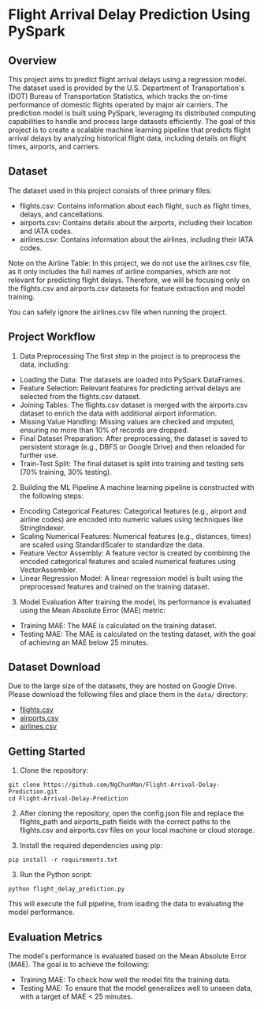 # Flight Arrival Delay Prediction Using PySpark

## Overview

This project aims to predict flight arrival delays using a regression model. The dataset used is provided by the U.S. Department of Transportation's (DOT) Bureau of Transportation Statistics, which tracks the on-time performance of domestic flights operated by major air carriers. The prediction model is built using PySpark, leveraging its distributed computing capabilities to handle and process large datasets efficiently.
The goal of this project is to create a scalable machine learning pipeline that predicts flight arrival delays by analyzing historical flight data, including details on flight times, airports, and carriers.

## Dataset
The dataset used in this project consists of three primary files:
- flights.csv: Contains information about each flight, such as flight times, delays, and cancellations.
- airports.csv: Contains details about the airports, including their location and IATA codes.
- airlines.csv: Contains information about the airlines, including their IATA codes.

Note on the Airline Table:
In this project, we do not use the airlines.csv file, as it only includes the full names of airline companies, which are not relevant for predicting flight delays. Therefore, we will be focusing only on the flights.csv and airports.csv datasets for feature extraction and model training.

You can safely ignore the airlines.csv file when running the project.

## Project Workflow

1. Data Preprocessing
The first step in the project is to preprocess the data, including:
- Loading the Data: The datasets are loaded into PySpark DataFrames.
- Feature Selection: Relevant features for predicting arrival delays are selected from the flights.csv dataset.
- Joining Tables: The flights.csv dataset is merged with the airports.csv dataset to enrich the data with additional airport information.
- Missing Value Handling: Missing values are checked and imputed, ensuring no more than 10% of records are dropped.
- Final Dataset Preparation: After preprocessing, the dataset is saved to persistent storage (e.g., DBFS or Google Drive) and then reloaded for further use.
- Train-Test Split: The final dataset is split into training and testing sets (70% training, 30% testing).

2. Building the ML Pipeline
A machine learning pipeline is constructed with the following steps:
- Encoding Categorical Features: Categorical features (e.g., airport and airline codes) are encoded into numeric values using techniques like StringIndexer.
- Scaling Numerical Features: Numerical features (e.g., distances, times) are scaled using StandardScaler to standardize the data.
- Feature Vector Assembly: A feature vector is created by combining the encoded categorical features and scaled numerical features using VectorAssembler.
- Linear Regression Model: A linear regression model is built using the preprocessed features and trained on the training dataset.

3. Model Evaluation
After training the model, its performance is evaluated using the Mean Absolute Error (MAE) metric:
- Training MAE: The MAE is calculated on the training dataset.
- Testing MAE: The MAE is calculated on the testing dataset, with the goal of achieving an MAE below 25 minutes.

## Dataset Download

Due to the large size of the datasets, they are hosted on Google Drive. Please download the following files and place them in the `data/` directory:

- [flights.csv](https://drive.google.com/file/d/1FvNW68prpJvuNDxlI-6Rke5Pml-RmmRO/view?usp=drivesdk)
- [airports.csv](https://drive.google.com/file/d/1Qbgdx4UuYYkOK2inwSUW8VCXUie5hqcb/view?usp=drivesdk)
- [airlines.csv](https://drive.google.com/file/d/1hLzxNORaUBIiFxZ2be8V7bqOIL1N4h8P/view?usp=drivesdkl)

## Getting Started
1. Clone the repository:
```
git clone https://github.com/NgChunMan/Flight-Arrival-Delay-Prediction.git
cd Flight-Arrival-Delay-Prediction
```

2. After cloning the repository, open the config.json file and replace the flights_path and airports_path fields with the correct paths to the flights.csv and airports.csv files on your local machine or cloud storage.
   
3. Install the required dependencies using pip:
```
pip install -r requirements.txt
```

3. Run the Python script:
```
python flight_delay_prediction.py
```
This will execute the full pipeline, from loading the data to evaluating the model performance.

## Evaluation Metrics

The model's performance is evaluated based on the Mean Absolute Error (MAE). The goal is to achieve the following:
- Training MAE: To check how well the model fits the training data.
- Testing MAE: To ensure that the model generalizes well to unseen data, with a target of MAE < 25 minutes.
